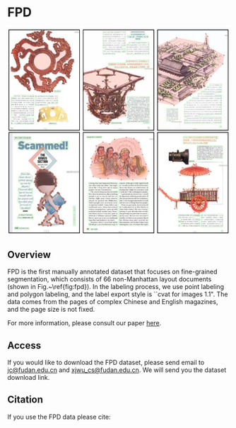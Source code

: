 # FPD

![Header](./FPD.jpg)

## Overview
FPD is the first manually annotated dataset that focuses on fine-grained segmentation, which consists of 66 non-Manhattan layout documents (shown in Fig.~\ref{fig:fpd}). In the labeling process, we use point labeling and polygon labeling, and the label export style is ``cvat for images 1.1". The data comes from the pages of complex Chinese and English magazines, and the page size is not fixed.


For more information, please consult our paper [here](https://doi.org/10.1016/j.ipm.2023.103339).



## Access
If you would like to download the FPD dataset, please send email to jc@fudan.edu.cn and xjwu_cs@fudan.edu.cn. We will send you the dataset download link.



## Citation
If you use the FPD data please cite:
```


